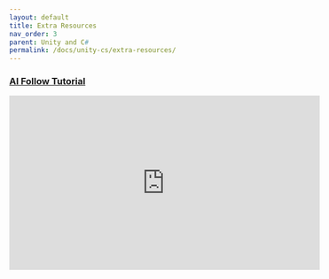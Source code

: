 ```yaml
---
layout: default
title: Extra Resources
nav_order: 3
parent: Unity and C#
permalink: /docs/unity-cs/extra-resources/
---
```


### [AI Follow Tutorial](https://www.youtube.com/watch?v=2SXa10ILJms)

<iframe width="560" height="315" src="https://www.youtube.com/embed/2SXa10ILJms" title="YouTube video player" frameborder="0" allow="accelerometer; autoplay; clipboard-write; encrypted-media; gyroscope; picture-in-picture" allowfullscreen></iframe>
